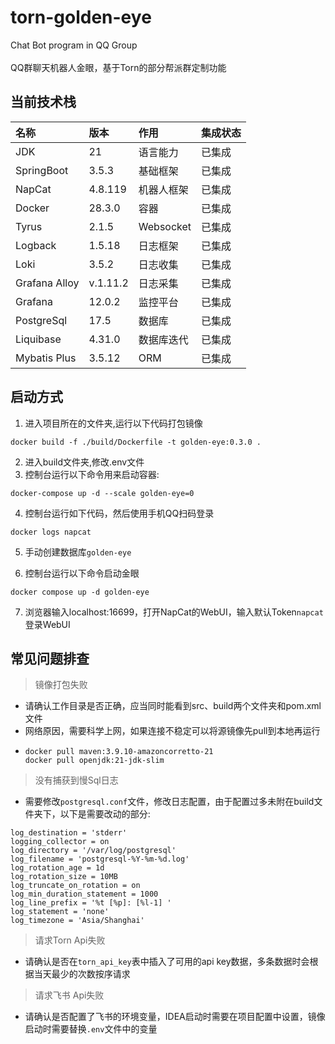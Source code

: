 # torn-golden-eye

Chat Bot program in QQ Group\
\
QQ群聊天机器人金眼，基于Torn的部分帮派群定制功能

## 当前技术栈

| 名称            | 版本       | 作用        | 集成状态 | 
|:--------------|:---------|:----------|------|
| JDK           | 21       | 语言能力      | 已集成  |
| SpringBoot    | 3.5.3    | 基础框架      | 已集成  |
| NapCat        | 4.8.119  | 机器人框架     | 已集成  |
| Docker        | 28.3.0   | 容器        | 已集成  |
| Tyrus         | 2.1.5    | Websocket | 已集成  |
| Logback       | 1.5.18   | 日志框架      | 已集成  |
| Loki          | 3.5.2    | 日志收集      | 已集成  |
| Grafana Alloy | v.1.11.2 | 日志采集      | 已集成  |
| Grafana       | 12.0.2   | 监控平台      | 已集成  |
| PostgreSql    | 17.5     | 数据库       | 已集成  |
| Liquibase     | 4.31.0   | 数据库迭代     | 已集成  |
| Mybatis Plus  | 3.5.12   | ORM       | 已集成  |

## 启动方式

1. 进入项目所在的文件夹,运行以下代码打包镜像

```
docker build -f ./build/Dockerfile -t golden-eye:0.3.0 .
```

2. 进入build文件夹,修改.env文件
3. 控制台运行以下命令用来启动容器:

```
docker-compose up -d --scale golden-eye=0
```

4. 控制台运行如下代码，然后使用手机QQ扫码登录

```
docker logs napcat
```

5. 手动创建数据库`golden-eye`

6. 控制台运行以下命令启动金眼

```
docker compose up -d golden-eye
```

7. 浏览器输入localhost:16699，打开NapCat的WebUI，输入默认Token`napcat`登录WebUI

## 常见问题排查

> 镜像打包失败

- 请确认工作目录是否正确，应当同时能看到src、build两个文件夹和pom.xml文件
- 网络原因，需要科学上网，如果连接不稳定可以将源镜像先pull到本地再运行
- ```
  docker pull maven:3.9.10-amazoncorretto-21
  docker pull openjdk:21-jdk-slim
  ```

> 没有捕获到慢Sql日志

- 需要修改`postgresql.conf`文件，修改日志配置，由于配置过多未附在build文件夹下，以下是需要改动的部分:

```
log_destination = 'stderr'
logging_collector = on
log_directory = '/var/log/postgresql'
log_filename = 'postgresql-%Y-%m-%d.log'
log_rotation_age = 1d
log_rotation_size = 10MB
log_truncate_on_rotation = on
log_min_duration_statement = 1000
log_line_prefix = '%t [%p]: [%l-1] '
log_statement = 'none'
log_timezone = 'Asia/Shanghai'
```

> 请求Torn Api失败

- 请确认是否在`torn_api_key`表中插入了可用的api key数据，多条数据时会根据当天最少的次数按序请求

> 请求飞书 Api失败

- 请确认是否配置了飞书的环境变量，IDEA启动时需要在项目配置中设置，镜像启动时需要替换`.env`文件中的变量